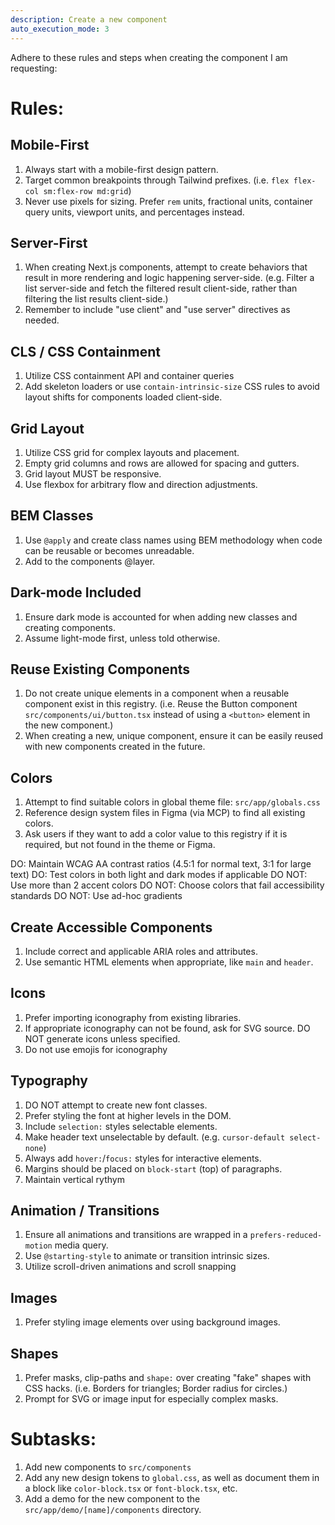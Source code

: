 ```yaml
---
description: Create a new component
auto_execution_mode: 3
---
```


Adhere to these rules and steps when creating the component I am requesting:

# Rules:
## Mobile-First
1. Always start with a mobile-first design pattern.
2. Target common breakpoints through Tailwind prefixes. (i.e. `flex flex-col sm:flex-row md:grid`)
3. Never use pixels for sizing. Prefer `rem` units, fractional units, container query units, viewport units, and percentages instead.

## Server-First
1. When creating Next.js components, attempt to create behaviors that result in more rendering and logic happening server-side. (e.g. Filter a list server-side and fetch the filtered result client-side, rather than filtering the list results client-side.)
2. Remember to include "use client" and "use server" directives as needed.

## CLS / CSS Containment
1. Utilize CSS containment API and container queries
2. Add skeleton loaders or use `contain-intrinsic-size` CSS rules to avoid layout shifts for components loaded client-side.

## Grid Layout
1. Utilize CSS grid for complex layouts and placement.
2. Empty grid columns and rows are allowed for spacing and gutters.
3. Grid layout MUST be responsive.
4. Use flexbox for arbitrary flow and direction adjustments.

## BEM Classes
1. Use `@apply` and create class names using BEM methodology when code can be reusable or becomes unreadable.
2. Add to the components @layer.

## Dark-mode Included
1. Ensure dark mode is accounted for when adding new classes and creating components.
2. Assume light-mode first, unless told otherwise.

## Reuse Existing Components
1. Do not create unique elements in a component when a reusable component exist in this registry. (i.e. Reuse the Button component `src/components/ui/button.tsx` instead of using a `<button>` element in the new component.)
2. When creating a new, unique component, ensure it can be easily reused with new components created in the future.

## Colors
1. Attempt to find suitable colors in global theme file: `src/app/globals.css`
2. Reference design system files in Figma (via MCP) to find all existing colors.
3. Ask users if they want to add a color value to this registry if it is required, but not found in the theme or Figma.

DO: Maintain WCAG AA contrast ratios (4.5:1 for normal text, 3:1 for large text)
DO: Test colors in both light and dark modes if applicable
DO NOT: Use more than 2 accent colors
DO NOT: Choose colors that fail accessibility standards
DO NOT: Use ad-hoc gradients

## Create Accessible Components
1. Include correct and applicable ARIA roles and attributes.
2. Use semantic HTML elements when appropriate, like `main` and `header`.

## Icons
1. Prefer importing iconography from existing libraries.
2. If appropriate iconography can not be found, ask for SVG source. DO NOT generate icons unless specified.
3. Do not use emojis for iconography

## Typography
1. DO NOT attempt to create new font classes.
2. Prefer styling the font at higher levels in the DOM.
3. Include `selection:` styles selectable elements.
4. Make header text unselectable by default. (e.g. `cursor-default select-none`)
5. Always add `hover:`/`focus:` styles for interactive elements.
6. Margins should be placed on `block-start` (top) of paragraphs.
7. Maintain vertical rythym

## Animation / Transitions
1. Ensure all animations and transitions are wrapped in a `prefers-reduced-motion` media query.
2. Use `@starting-style` to animate or transition intrinsic sizes.
3. Utilize scroll-driven animations and scroll snapping

## Images
1. Prefer styling image elements over using background images.

## Shapes
1. Prefer masks, clip-paths and `shape:` over creating "fake" shapes with CSS hacks. (i.e. Borders for triangles; Border radius for circles.)
2. Prompt for SVG or image input for especially complex masks.

# Subtasks:
1. Add new components to `src/components`
2. Add any new design tokens to `global.css`, as well as document them in a block like `color-block.tsx` or `font-block.tsx`, etc.
3. Add a demo for the new component to the `src/app/demo/[name]/components` directory.